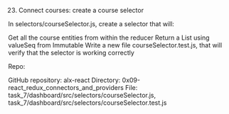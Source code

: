 23. Connect courses: create a course selector


In selectors/courseSelector.js, create a selector that will:

Get all the course entities from within the reducer
Return a List using valueSeq from Immutable
Write a new file courseSelector.test.js, that will verify that the selector is working correctly

Repo:

GitHub repository: alx-react
Directory: 0x09-react_redux_connectors_and_providers
File: task_7/dashboard/src/selectors/courseSelector.js, task_7/dashboard/src/selectors/courseSelector.test.js

